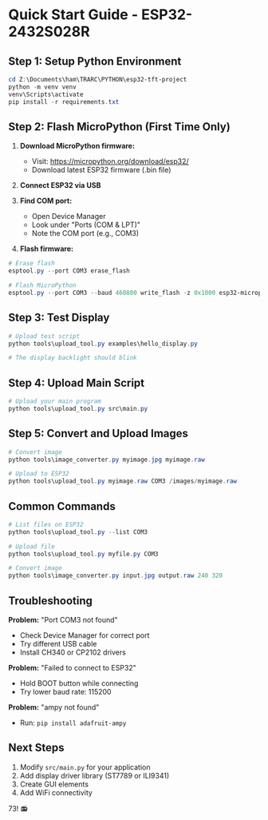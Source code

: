 # Quick Start Guide - ESP32-2432S028R

## Step 1: Setup Python Environment

```powershell
cd Z:\Documents\ham\TRARC\PYTHON\esp32-tft-project
python -m venv venv
venv\Scripts\activate
pip install -r requirements.txt
```

## Step 2: Flash MicroPython (First Time Only)

1. **Download MicroPython firmware:**
   - Visit: https://micropython.org/download/esp32/
   - Download latest ESP32 firmware (.bin file)

2. **Connect ESP32 via USB**

3. **Find COM port:**
   - Open Device Manager
   - Look under "Ports (COM & LPT)"
   - Note the COM port (e.g., COM3)

4. **Flash firmware:**
```powershell
# Erase flash
esptool.py --port COM3 erase_flash

# Flash MicroPython
esptool.py --port COM3 --baud 460800 write_flash -z 0x1000 esp32-micropython.bin
```

## Step 3: Test Display

```powershell
# Upload test script
python tools\upload_tool.py examples\hello_display.py

# The display backlight should blink
```

## Step 4: Upload Main Script

```powershell
# Upload your main program
python tools\upload_tool.py src\main.py
```

## Step 5: Convert and Upload Images

```powershell
# Convert image
python tools\image_converter.py myimage.jpg myimage.raw

# Upload to ESP32
python tools\upload_tool.py myimage.raw COM3 /images/myimage.raw
```

## Common Commands

```powershell
# List files on ESP32
python tools\upload_tool.py --list COM3

# Upload file
python tools\upload_tool.py myfile.py COM3

# Convert image
python tools\image_converter.py input.jpg output.raw 240 320
```

## Troubleshooting

**Problem:** "Port COM3 not found"
- Check Device Manager for correct port
- Try different USB cable
- Install CH340 or CP2102 drivers

**Problem:** "Failed to connect to ESP32"
- Hold BOOT button while connecting
- Try lower baud rate: 115200

**Problem:** "ampy not found"
- Run: `pip install adafruit-ampy`

## Next Steps

1. Modify `src/main.py` for your application
2. Add display driver library (ST7789 or ILI9341)
3. Create GUI elements
4. Add WiFi connectivity

73! 📻
